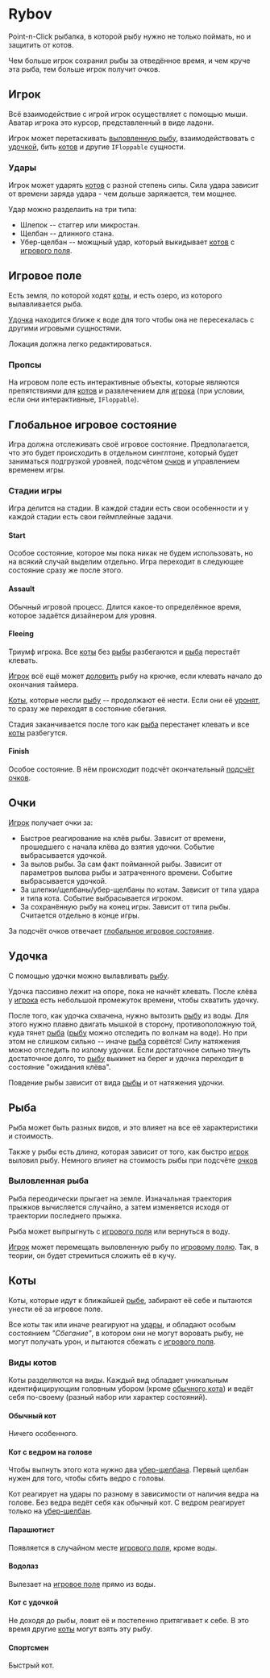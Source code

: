 # Rybov

Point-n-Click рыбалка, в которой рыбу нужно не только поймать, но и защитить от котов.

Чем больше игрок сохранил рыбы за отведённое время, и чем круче эта рыба, тем больше игрок получит очков.


## Игрок

Всё взаимодействие с игрой игрок осуществляет с помощью мыши. Аватар игрока это курсор, представленный в виде ладони.

Игрок может перетаскивать [выловленную рыбу](#выловленная-рыба), взаимодействовать с [удочкой](#удочка), бить [котов](#коты) и другие `IFloppable` сущности.

### Удары

Игрок может ударять [котов](#коты) с разной степень силы. Сила удара зависит от времени заряда удара - чем дольше заряжается, тем мощнее.

Удар можно разделаить на три типа:
- Шлепок -- стаггер или микростан.
- Щелбан -- длинного стана.
- Убер-щелбан -- можщный удар, который выкидывает [котов](#коты) с [игрового поля](#игровое-поле).


## Игровое поле

Есть земля, по которой ходят [коты](#коты), и есть озеро, из которого вылавливается рыба.

[Удочка](#удочка) находится ближе к воде для того чтобы она не пересекалась с другими игровыми сущностями.

Локация должна легко редактироваться.

### Пропсы

На игровом поле есть интерактивные объекты, которые являются препятствиями для [котов](#коты) и развлечением для [игрока](#игрок) (при условии, если они интерактивные, `IFloppable`).


## Глобальное игровое состояние

Игра должна отслеживать своё игровое состояние. Предполагается, что это будет происходить в отдельном синглтоне, который будет заниматься подгрузкой уровней, подсчётом [очков](#очки) и управлением временем игры.

### Стадии игры

Игра делится на стадии. В каждой стадии есть свои особенности и у каждой стадии есть свои геймплейные задачи.

#### Start

Особое состояние, которое мы пока никак не будем использовать, но на всякий случай выделим отдельно. Игра переходит в следующее состояние сразу же после этого.

#### Assault

Обычный игровой процесс. Длится какое-то определённое время, которое задаётся дизайнером для уровня.

#### Fleeing

Триумф игрока. Все [коты](#коты) без [рыбы](#рыба) разбегаются и [рыба](#рыба) перестаёт клевать.

[Игрок](#игрок) всё ещё может [доловить](#удочка) рыбу на крючке, если клевать начало до окончания таймера.

[Коты](#коты), которые несли [рыбу](#рыбу) -- продолжают её нести. Если они её [уронят](#выловленная-рыба), то сразу же переходят в состояние сбегания.

Стадия заканчивается после того как [рыба](#рыба) перестанет клевать и все [коты](#коты) разбегутся.

#### Finish

Особое состояние. В нём происходит подсчёт окончательный [подсчёт очков](#очки).



## Очки


[Игрок](#игрок) получает очки за:

- Быстрое реагирование на клёв рыбы. Зависит от времени, прошедшего с начала клёва до взятия удочки. Событие выбрасывается удочкой.
- За вылов рыбы. За сам факт пойманной рыбы. Зависит от параметров вылова рыбы и затраченного времени. Событие выбрасывается удочкой.
- За шлепки/щелбаны/убер-щелбаны по котам. Зависит от типа удара и типа кота. Событие выбрасывается игроком.
- За сохранённую рыбу на конец игры. Зависит от типа рыбы. Считается отдельно в конце игры.

За подсчёт очков отвечает [глобальное игровое состояние](#глобальное-игровое-состояние).


## Удочка

С помощью удочки можно вылавливать [рыбу](#рыба).

Удочка пассивно лежит на опоре, пока не начнёт клевать. После клёва у [игрока](#игрок) есть небольшой промежуток времени, чтобы схватить удочку.

После того, как удочка схвачена, нужно вытозить [рыбу](#рыба) из воды. Для этого нужно плавно двигать мышкой в сторону, противоположную той, куда тянет [рыба](#рыба) ([рыбу](#рыба) можно отследить по волнам на воде). Но при этом не слишком сильно -- иначе [рыба](#рыба) сорвётся! Силу натяжения можно отследить по излому удочки. Если достаточное сильно тянуть достаточное долго, то [рыбу](#рыба) выкинет на берег и удочка переходит в состояние "ожидания клёва".

Повдение рыбы зависит от вида [рыбы](#рыба) и от натяжения удочки.


## Рыба

Рыба может быть разных видов, и это влияет на все её характеристики и стоимость.

Также у рыбы есть _длина_, которая зависит от того, как быстро [игрок](#игрок) выловил рыбу. Немного влияет на стоимость рыбы при подсчёте [очков](#очки)

### Выловленная рыба

Рыба переодически прыгает на земле. Изначальная траектория прыжков вычисляется случайно, а затем изменяется исходя от траектории последнего прыжка.

Рыба может выпрыгнуть с [игрового поля](#игровое-поле) или вернуться в воду.

[Игрок](#игрок) может перемещать выловленную рыбу по [игровому полю](#игровое-поле). Так, в теории, он будет стремиться сложить её в кучу.


## Коты

Коты, которые идут к ближайшей [рыбе](#выловленная-рыба), забирают её себе и пытаются унести её за игровое поле.

Все коты так или иначе реагируют на [удары](#удары), и обладают особым состоянием _"Сбегание"_, в котором они не могут воровать рыбу, не могут получать урон, и пытаются сбежать с [игрового поля](#игровое-поле).

### Виды котов

Коты разделяются на виды. Каждый вид обладает уникальным идентифицирующим головным убором (кроме [обычного кота](#обычный-кот)) и ведёт себя по-своему (разный набор или характер состояний).

#### Обычный кот

Ничего особенного.

#### Кот с ведром на голове

Чтобы выпнуть этого кота нужно два [убер-щелбана](#удары). Первый щелбан нужен для того, чтобы сбить ведро с головы.

Кот реагирует на удары по разному в зависимости от наличия ведра на голове. Без ведра ведёт себя как обычный кот. С ведром реагирует только на [убер-щелбан](#удары).

#### Парашютист

Появляется в случайном месте [игрового поля](#игровое-поле), кроме воды.

#### Водолаз

Вылезает на [игровое поле](#игровое-поле) прямо из воды.

#### Кот с удочкой

Не доходя до рыбы, ловит её и постепенно притягивает к себе. В это время другие [коты](#коты) могут взять эту рыбу.

#### Спортсмен

Быстрый кот.
